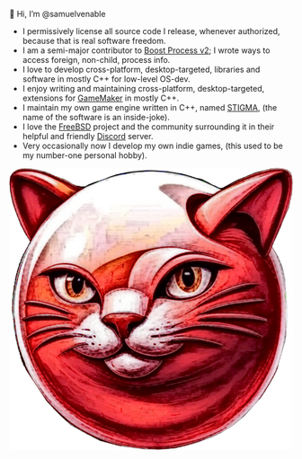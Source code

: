 👋 Hi, I’m @samuelvenable

- I permissively license all source code I release, whenever authorized, because that is real software freedom.
- I am a semi-major contributor to [Boost Process v2](https://github.com/boostorg/process); I wrote ways to access foreign, non-child, process info.
- I love to develop cross-platform, desktop-targeted, libraries and software in mostly C++ for low-level OS-dev.
- I enjoy writing and maintaining cross-platform, desktop-targeted, extensions for [GameMaker](https://gamemaker.io) in mostly C++.
- I maintain my own game engine written in C++, named [STIGMA](https://github.com/samuelvenable/stigma-dev), (the name of the software is an inside-joke).
- I love the [FreeBSD](https://freebsd.org) project and the community surrounding it in their helpful and friendly [Discord](https://discord.com) server.
- Very occasionally now I develop my own indie games, (this used to be my number-one personal hobby).

![Kitty FreeBSD](freebsd-logo-rev.png)
